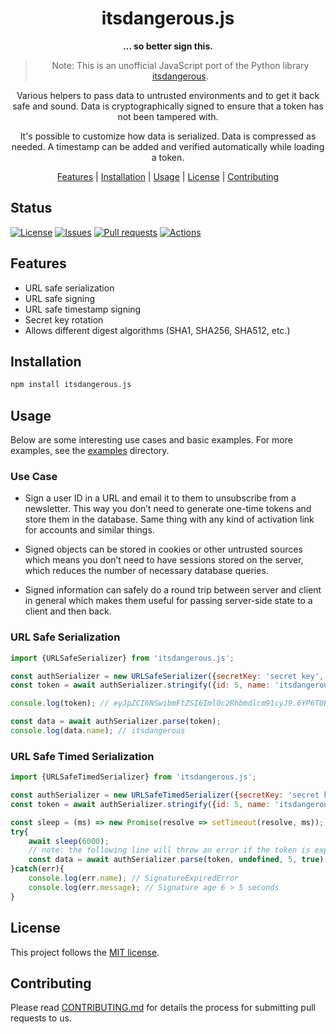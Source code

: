 <div align="center">

# itsdangerous.js

**... so better sign this.**

> Note: This is an unofficial JavaScript port of the Python library
> [itsdangerous](https://github.com/pallets/itsdangerous).

Various helpers to pass data to untrusted environments and to get it back safe and sound. Data is cryptographically
signed to ensure that a token has not been tampered with.

It's possible to customize how data is serialized. Data is compressed as needed. A timestamp can be added and verified
automatically while loading a token.



[Features](#features) |
[Installation](#installation) |
[Usage](#usage) |
[License](#license) |
[Contributing](#contributing)

</div>

## Status
<a href="https://github.com/hampuskraft/itsdangerous.js/blob/master/LICENSE.md"><img alt="License" src="https://img.shields.io/github/license/hampuskraft/itsdangerous.js?style=flat-square"></a>
<a href="https://github.com/hampuskraft/itsdangerous.js/issues"><img alt="Issues" src="https://img.shields.io/github/issues/hampuskraft/itsdangerous.js?style=flat-square"></a>
<a href="https://github.com/hampuskraft/itsdangerous.js/pulls"><img alt="Pull requests" src="https://img.shields.io/github/issues-pr/hampuskraft/itsdangerous.js?style=flat-square"></a>
<a href="https://github.com/hampuskraft/itsdangerous.js/actions"><img alt="Actions" src="https://img.shields.io/github/checks-status/hampuskraft/itsdangerous.js/main?style=flat-square
"></a>

## Features

- URL safe serialization
- URL safe signing
- URL safe timestamp signing
- Secret key rotation
- Allows different digest algorithms (SHA1, SHA256, SHA512, etc.)

## Installation

```sh
npm install itsdangerous.js
```

## Usage

Below are some interesting use cases and basic examples. For more examples, see the [examples](examples) directory.

### Use Case

- Sign a user ID in a URL and email it to them to unsubscribe from a newsletter. This way you don’t need to generate one-time tokens and store them in the database. Same thing with any kind of activation link for accounts and similar things.

- Signed objects can be stored in cookies or other untrusted sources which means you don’t need to have sessions stored on the server, which reduces the number of necessary database queries.

- Signed information can safely do a round trip between server and client in general which makes them useful for passing server-side state to a client and then back.


### URL Safe Serialization

```js
import {URLSafeSerializer} from 'itsdangerous.js';

const authSerializer = new URLSafeSerializer({secretKey: 'secret key', salt: 'auth'});
const token = await authSerializer.stringify({id: 5, name: 'itsdangerous'});

console.log(token); // eyJpZCI6NSwibmFtZSI6Iml0c2Rhbmdlcm91cyJ9.6YP6T0BaO67XP--9UzTrmurXSmg

const data = await authSerializer.parse(token);
console.log(data.name); // itsdangerous
```

### URL Safe Timed Serialization

```js
import {URLSafeTimedSerializer} from 'itsdangerous.js';

const authSerializer = new URLSafeTimedSerializer({secretKey: 'secret key', salt: 'auth'});
const token = await authSerializer.stringify({id: 5, name: 'itsdangerous'});

const sleep = (ms) => new Promise(resolve => setTimeout(resolve, ms));
try{
	await sleep(6000);
	// note: the following line will throw an error if the token is expired
	const data = await authSerializer.parse(token, undefined, 5, true);
}catch(err){
	console.log(err.name); // SignatureExpiredError
	console.log(err.message); // Signature age 6 > 5 seconds
}

```

## License

This project follows the [MIT license](LICENSE).

## Contributing

Please read [CONTRIBUTING.md](CONTRIBUTING.md) for details the process for submitting pull requests to us.
